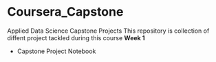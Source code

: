 # Coursera_Capstone
Applied Data Science Capstone Projects 
This repository is collection of diffent project tackled during this course
**Week 1**
- Capstone Project Notebook

